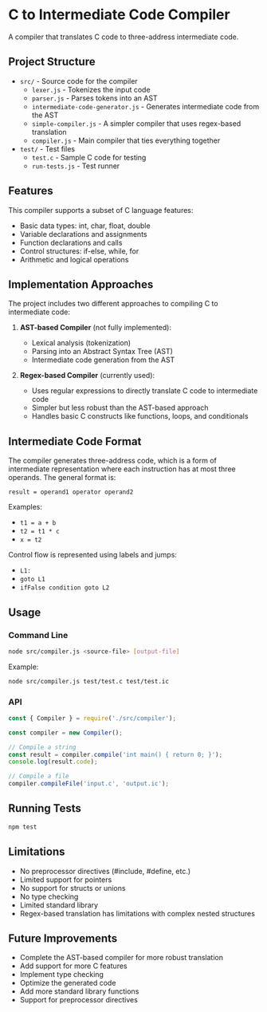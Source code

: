# C to Intermediate Code Compiler

A compiler that translates C code to three-address intermediate code.

## Project Structure

- `src/` - Source code for the compiler
  - `lexer.js` - Tokenizes the input code
  - `parser.js` - Parses tokens into an AST
  - `intermediate-code-generator.js` - Generates intermediate code from the AST
  - `simple-compiler.js` - A simpler compiler that uses regex-based translation
  - `compiler.js` - Main compiler that ties everything together
- `test/` - Test files
  - `test.c` - Sample C code for testing
  - `run-tests.js` - Test runner

## Features

This compiler supports a subset of C language features:

- Basic data types: int, char, float, double
- Variable declarations and assignments
- Function declarations and calls
- Control structures: if-else, while, for
- Arithmetic and logical operations

## Implementation Approaches

The project includes two different approaches to compiling C to intermediate code:

1. **AST-based Compiler** (not fully implemented):
   - Lexical analysis (tokenization)
   - Parsing into an Abstract Syntax Tree (AST)
   - Intermediate code generation from the AST

2. **Regex-based Compiler** (currently used):
   - Uses regular expressions to directly translate C code to intermediate code
   - Simpler but less robust than the AST-based approach
   - Handles basic C constructs like functions, loops, and conditionals

## Intermediate Code Format

The compiler generates three-address code, which is a form of intermediate representation where each instruction has at most three operands. The general format is:

```
result = operand1 operator operand2
```

Examples:
- `t1 = a + b`
- `t2 = t1 * c`
- `x = t2`

Control flow is represented using labels and jumps:
- `L1:`
- `goto L1`
- `ifFalse condition goto L2`

## Usage

### Command Line

```bash
node src/compiler.js <source-file> [output-file]
```

Example:
```bash
node src/compiler.js test/test.c test/test.ic
```

### API

```javascript
const { Compiler } = require('./src/compiler');

const compiler = new Compiler();

// Compile a string
const result = compiler.compile('int main() { return 0; }');
console.log(result.code);

// Compile a file
compiler.compileFile('input.c', 'output.ic');
```

## Running Tests

```bash
npm test
```

## Limitations

- No preprocessor directives (#include, #define, etc.)
- Limited support for pointers
- No support for structs or unions
- No type checking
- Limited standard library
- Regex-based translation has limitations with complex nested structures

## Future Improvements

- Complete the AST-based compiler for more robust translation
- Add support for more C features
- Implement type checking
- Optimize the generated code
- Add more standard library functions
- Support for preprocessor directives
